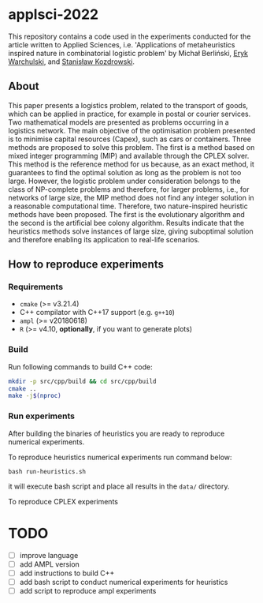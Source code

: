 # applsci-2022

This repository contains a code used in the experiments conducted for the article written to Applied Sciences, i.e. 'Applications of metaheuristics inspired nature in combinatorial logistic problem' by Michał Berliński, [Eryk Warchulski](orcid.org/0000-0003-1416-7031), and [Stanisław Kozdrowski](orcid.org/0000-0001-6647-5189).

## About

This paper presents a logistics problem, related to the transport of goods, which can be applied in practice, for example in postal or courier services. Two mathematical models are presented as problems occurring in a logistics network. The main objective of the optimisation problem presented is to minimise capital resources (Capex), such as cars or containers. Three methods are proposed to solve this problem. The first is a method based on mixed integer programming (MIP) and available through the CPLEX solver. This method is the reference method for us because, as an exact method, it guarantees to find the optimal solution as long as the problem is not too large. However, the logistic problem under consideration belongs to the class of NP-complete problems and therefore, for larger problems, i.e., for networks of large size, the MIP method does not find any integer solution in a reasonable computational time. Therefore, two nature-inspired heuristic methods have been proposed. The first is the evolutionary algorithm and the second is the artificial bee colony algorithm. Results indicate that the heuristics methods solve instances of large size, giving suboptimal solution and therefore enabling its application to real-life scenarios.


## How to reproduce experiments

### Requirements

* `cmake` (>= v3.21.4)
* C++ compilator with C++17 support (e.g. `g++10`)
* `ampl` (>= v20180618)
* `R` (>= v4.10, **optionally**, if you want to generate plots) 

### Build 

Run following commands to build C++ code:

```sh
mkdir -p src/cpp/build && cd src/cpp/build
cmake .. 
make -j$(nproc)
```

### Run experiments

After building the binaries of heuristics you are ready to reproduce numerical
experiments.

To reproduce heuristics numerical experiments run command below:

```
bash run-heuristics.sh
```

it will execute bash script and place all results in the `data/` directory.


To reproduce CPLEX experiments 



# TODO

- [ ] improve language 
- [ ] add AMPL version
- [ ] add instructions to build C++
- [ ] add bash script to conduct numerical experiments for heuristics
- [ ] add script to reproduce ampl experiments
